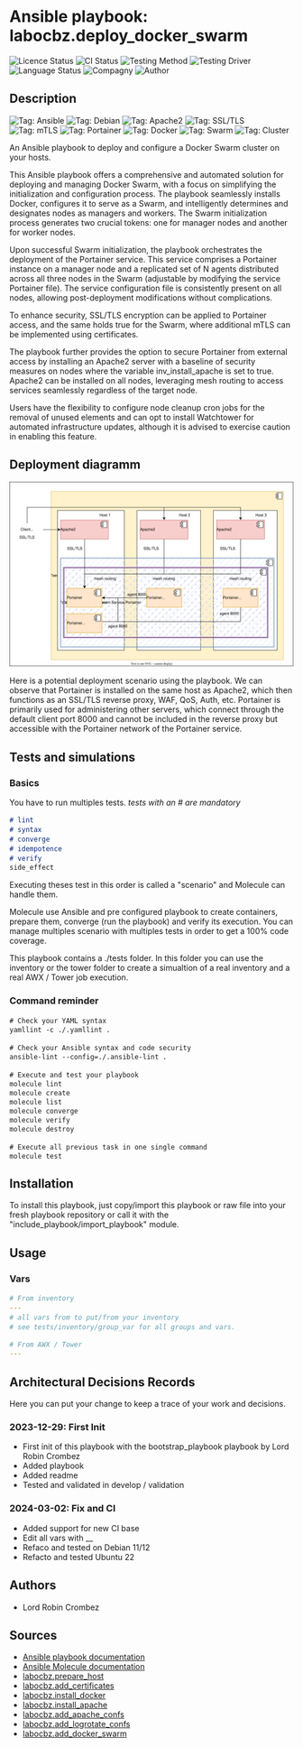 # Ansible playbook: labocbz.deploy_docker_swarm

![Licence Status](https://img.shields.io/badge/licence-MIT-brightgreen)
![CI Status](https://img.shields.io/badge/CI-success-brightgreen)
![Testing Method](https://img.shields.io/badge/Testing%20Method-Ansible%20Molecule-blueviolet)
![Testing Driver](https://img.shields.io/badge/Testing%20Driver-docker-blueviolet)
![Language Status](https://img.shields.io/badge/language-Ansible-red)
![Compagny](https://img.shields.io/badge/Compagny-Labo--CBZ-blue)
![Author](https://img.shields.io/badge/Author-Lord%20Robin%20Crombez-blue)

## Description

![Tag: Ansible](https://img.shields.io/badge/Tech-Ansible-orange)
![Tag: Debian](https://img.shields.io/badge/Tech-Debian-orange)
![Tag: Apache2](https://img.shields.io/badge/Tech-Apache2-orange)
![Tag: SSL/TLS](https://img.shields.io/badge/Tech-SSL%2FTLS-orange)
![Tag: mTLS](https://img.shields.io/badge/Tech-mTLS-orange)
![Tag: Portainer](https://img.shields.io/badge/Tech-Portainer-orange)
![Tag: Docker](https://img.shields.io/badge/Tech-Docker-orange)
![Tag: Swarm](https://img.shields.io/badge/Tech-Swarm-orange)
![Tag: Cluster](https://img.shields.io/badge/Tech-Cluster-orange)

An Ansible playbook to deploy and configure a Docker Swarm cluster on your hosts.


This Ansible playbook offers a comprehensive and automated solution for deploying and managing Docker Swarm, with a focus on simplifying the initialization and configuration process. The playbook seamlessly installs Docker, configures it to serve as a Swarm, and intelligently determines and designates nodes as managers and workers. The Swarm initialization process generates two crucial tokens: one for manager nodes and another for worker nodes.

Upon successful Swarm initialization, the playbook orchestrates the deployment of the Portainer service. This service comprises a Portainer instance on a manager node and a replicated set of N agents distributed across all three nodes in the Swarm (adjustable by modifying the service Portainer file). The service configuration file is consistently present on all nodes, allowing post-deployment modifications without complications.

To enhance security, SSL/TLS encryption can be applied to Portainer access, and the same holds true for the Swarm, where additional mTLS can be implemented using certificates.

The playbook further provides the option to secure Portainer from external access by installing an Apache2 server with a baseline of security measures on nodes where the variable inv_install_apache is set to true. Apache2 can be installed on all nodes, leveraging mesh routing to access services seamlessly regardless of the target node.

Users have the flexibility to configure node cleanup cron jobs for the removal of unused elements and can opt to install Watchtower for automated infrastructure updates, although it is advised to exercise caution in enabling this feature.

## Deployment diagramm

![](./assets/Ansible-Playbook-Labocbz-Deploy-Docker-Swarm.drawio.svg)

Here is a potential deployment scenario using the playbook. We can observe that Portainer is installed on the same host as Apache2, which then functions as an SSL/TLS reverse proxy, WAF, QoS, Auth, etc. Portainer is primarily used for administering other servers, which connect through the default client port 8000 and cannot be included in the reverse proxy but accessible with the Portainer network of the Portainer service.

## Tests and simulations

### Basics

You have to run multiples tests. *tests with an # are mandatory*

```MARKDOWN
# lint
# syntax
# converge
# idempotence
# verify
side_effect
```

Executing theses test in this order is called a "scenario" and Molecule can handle them.

Molecule use Ansible and pre configured playbook to create containers, prepare them, converge (run the playbook) and verify its execution.
You can manage multiples scenario with multiples tests in order to get a 100% code coverage.

This playbook contains a ./tests folder. In this folder you can use the inventory or the tower folder to create a simualtion of a real inventory and a real AWX / Tower job execution.

### Command reminder

```SHELL
# Check your YAML syntax
yamllint -c ./.yamllint .

# Check your Ansible syntax and code security
ansible-lint --config=./.ansible-lint .

# Execute and test your playbook
molecule lint
molecule create
molecule list
molecule converge
molecule verify
molecule destroy

# Execute all previous task in one single command
molecule test
```

## Installation

To install this playbook, just copy/import this playbook or raw file into your fresh playbook repository or call it with the "include_playbook/import_playbook" module.

## Usage

### Vars

```YAML
# From inventory
---
# all vars from to put/from your inventory
# see tests/inventory/group_var for all groups and vars.
```

```YAML
# From AWX / Tower
---

```

## Architectural Decisions Records

Here you can put your change to keep a trace of your work and decisions.

### 2023-12-29: First Init

* First init of this playbook with the bootstrap_playbook playbook by Lord Robin Crombez
* Added playbook
* Added readme
* Tested and validated in develop / validation

### 2024-03-02: Fix and CI

* Added support for new CI base
* Edit all vars with __
* Refaco and tested on Debian 11/12
* Refacto and tested Ubuntu 22

## Authors

* Lord Robin Crombez

## Sources

* [Ansible playbook documentation](https://docs.ansible.com/ansible/latest/playbook_guide/playbooks_reuse_playbooks.html)
* [Ansible Molecule documentation](https://molecule.readthedocs.io/)
* [labocbz.prepare_host]("https://github.com/CBZ-D-velop/Ansible-Role-Labocbz-Prepare-Host.git")
* [labocbz.add_certificates]("https://github.com/CBZ-D-velop/Ansible-Role-Labocbz-Add-Certificates.git")
* [labocbz.install_docker]("https://github.com/CBZ-D-velop/Ansible-Role-Labocbz-Install-Docker.git")
* [labocbz.install_apache]("https://github.com/CBZ-D-velop/Ansible-Role-Labocbz-Install-Apache.git")
* [labocbz.add_apache_confs]("https://github.com/CBZ-D-velop/Ansible-Role-Labocbz-Add-Apache-Confs.git")
* [labocbz.add_logrotate_confs]("https://github.com/CBZ-D-velop/Ansible-Role-Labocbz-Add-Logrotate-Confs.git")
* [labocbz.add_docker_swarm]("https://github.com/CBZ-D-velop/Ansible-Role-Labocbz-Add-Docker-Swarm.git)
